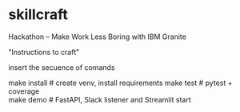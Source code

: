 # skillcraft
Hackathon – Make Work Less Boring with IBM Granite 

"Instructions to craft"

insert the secuence of comands

make install   # create venv, install requirements
make test      # pytest + coverage  
make demo      # FastAPI, Slack listener and Streamlit start
